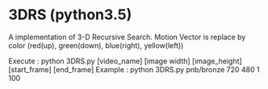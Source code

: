 # 3DRS (python3.5)
A implementation of  3-D Recursive Search. Motion Vector is replace by color (red(up), green(down), blue(right), yellow(left))

Execute : python 3DRS.py [video_name] [image width] [image_height] [start_frame] [end_frame]
Example : python 3DRS.py pnb/bronze 720 480 1 100




